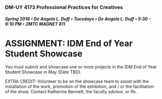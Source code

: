 ### DM-UY 4173 Professional Practices for Creatives
##### Spring 2018 • De Angela L. Duff • Tuesdays • De Angela L. Duff • 5:30 - 9:10 PM • 2MTC MAGNET 811

# ASSIGNMENT: IDM End of Year Student Showcase

You must submit and showcase one or more projects in the IDM End of Year Student Showcase in May (Date TBD).

EXTRA CREDIT: Volunteer to be on the showcase team to assist with the installation of the work, promotion of the exhibition, and / or  the facilitation of the show. Contact Katherine Bennett, the faculty advisor, or Ife.
